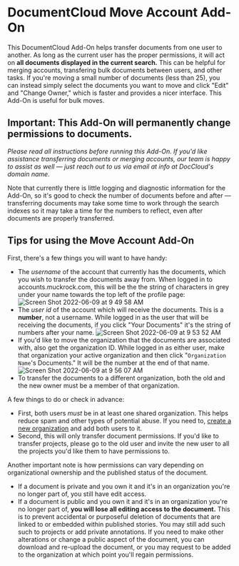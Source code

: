 
# DocumentCloud Move Account Add-On

This DocumentCloud Add-On helps transfer documents from one user to another. As long as the current user has the proper permissions, it will act on __all documents displayed in the current search.__ This can be helpful for merging accounts, transfering bulk documents between users, and other tasks. If you're moving a small number of documents (less than 25), you can instead simply select the documents you want to move and click "Edit" and "Change Owner," which is faster and provides a nicer interface. This Add-On is useful for bulk moves.

## Important: This Add-On will permanently change permissions to documents.

*Please read all instructions before running this Add-On. If you'd like assistance transferring documents or merging accounts, our team is happy to assist as well — just reach out to us via email at info at DocCloud's domain name.*

Note that currently there is little logging and diagnostic information for the Add-On, so it's good to check the number of documents before and after — transferring documents may take some time to work through the search indexes so it may take a time for the numbers to reflect, even after documents are properly transferred.

## Tips for using the Move Account Add-On

First, there's a few things you will want to have handy:

* The *username* of the account that currently has the documents, which you wish to transfer the documents away from. When logged in to accounts.muckrock.com, this will be the the string of characters in grey under your name towards the top left of the profile page:
![Screen Shot 2022-06-09 at 9 49 58 AM](https://user-images.githubusercontent.com/136939/172863294-124b9dc1-a6f6-4a79-8c22-46a0e6580174.png)
* The *user id* of the account which will receive the documents. This is a __number__, not a username. While logged in as the user that will be receiving the documents, if you click "Your Documents" it's the string of numbers after your name.
![Screen Shot 2022-06-09 at 9 53 52 AM](https://user-images.githubusercontent.com/136939/172864148-bdc1428d-a833-4eba-afd5-1d67589e1347.png)
* If you'd like to move the organization that the documents are associated with, also get the organization ID. While logged in as either user, make that organization your active organization and then click "`Organization Name`'s Documents." It will be the number at the end of that name.
![Screen Shot 2022-06-09 at 9 56 07 AM](https://user-images.githubusercontent.com/136939/172864645-2f0c2a69-e0fa-459f-bfce-5d6af50f5729.png)
* To transfer the documents to a different organization, both the old and the new owner must be a member of that organization.

A few things to do or check in advance:

* First, both users *must* be in at least one shared organization. This helps reduce spam and other types of potential abuse. If you need to, [create a new organization](https://accounts.muckrock.com/organizations/) and add both users to it.
* Second, this will only transfer document permissions. If you'd like to transfer projects, please go to the old user and invite the new user to all the projects you'd like them to have permissions to.

Another important note is how permissions can vary depending on organizational ownership and the published status of the document.

* If a document is private and you own it and it's in an organization you're no longer part of, you still have edit access.
* If a document is public and you own it and it's in an organization you're no longer part of, __you will lose all editing access to the document.__ This is to prevent accidental or purposeful deletion of documents that are linked to or embedded within published stories. You may still add such such to projects or add private annotations. If you need to make other alterations or change a public aspect of the document, you can download and re-upload the document, or you may request to be added to the organization at which point you'll regain permissions.
